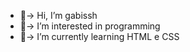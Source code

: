 - 👋-> Hi, I’m gabissh
- 👀-> I’m interested in programming
- 🌱-> I’m currently learning HTML e CSS

<!---
gabissh/gabissh is a ✨ special ✨ repository because its `README.md` (this file) appears on your GitHub profile.
You can click the Preview link to take a look at your changes.
--->
